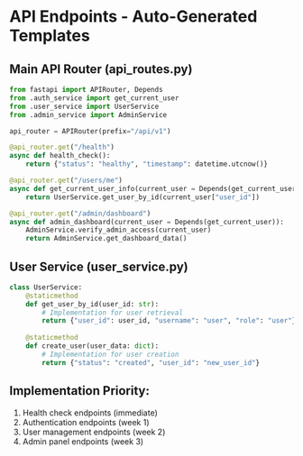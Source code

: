 # API Endpoints - Auto-Generated Templates

## Main API Router (api_routes.py)
```python
from fastapi import APIRouter, Depends
from .auth_service import get_current_user
from .user_service import UserService
from .admin_service import AdminService

api_router = APIRouter(prefix="/api/v1")

@api_router.get("/health")
async def health_check():
    return {"status": "healthy", "timestamp": datetime.utcnow()}

@api_router.get("/users/me")
async def get_current_user_info(current_user = Depends(get_current_user)):
    return UserService.get_user_by_id(current_user["user_id"])

@api_router.get("/admin/dashboard")
async def admin_dashboard(current_user = Depends(get_current_user)):
    AdminService.verify_admin_access(current_user)
    return AdminService.get_dashboard_data()
```

## User Service (user_service.py)
```python
class UserService:
    @staticmethod
    def get_user_by_id(user_id: str):
        # Implementation for user retrieval
        return {"user_id": user_id, "username": "user", "role": "user"}
        
    @staticmethod
    def create_user(user_data: dict):
        # Implementation for user creation
        return {"status": "created", "user_id": "new_user_id"}
```

## Implementation Priority:
1. Health check endpoints (immediate)
2. Authentication endpoints (week 1)
3. User management endpoints (week 2)
4. Admin panel endpoints (week 3)
